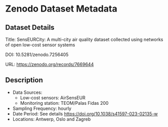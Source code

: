 # Zenodo Dataset Metadata

## Dataset Details
Title: SensEURCity: A multi-city air quality dataset collected using networks of open low-cost sensor systems

DOI: 10.5281/zenodo.7256405

URL: https://zenodo.org/records/7669644

## Description
- Data Sources:
	- Low-cost sensors: AirSensEUR 
	- Monitoring station: TEOM/Palas Fidas 200
- Sampling Frequency: hourly
- Date Period: See details https://doi.org/10.1038/s41597-023-02135-w
- Locations: Antwerp, Oslo and Zagreb